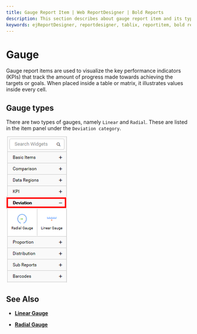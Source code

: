 ```yaml
---
title: Gauge Report Item | Web ReportDesigner | Bold Reports
description: This section describes about gauge report item and its types to design a report using gauge in Bold Report Designer
keywords: ejReportDesigner, reportdesigner, tablix, reportitem, bold reports, documentation, help, ej, user guide, demo, samples, bold reporting
---
```


# Gauge

Gauge report items are used to visualize the key performance indicators (KPIs) that track the amount of progress made towards achieving the targets or goals. When placed inside a table or matrix, it illustrates values inside every cell.

## Gauge types

There are two types of gauges, namely `Linear` and `Radial`. These are listed in the item panel under the `Deviation category`.

![Gauge Types](/static/assets/on-premise/images/report-designer/report-items/gauge/gauge-types-in-item-panel.png)

## See Also

* [**Linear Gauge**](./../../report-items/gauge/linear-gauge/)

* [**Radial Gauge**](./../../report-items/gauge/radial-gauge/)